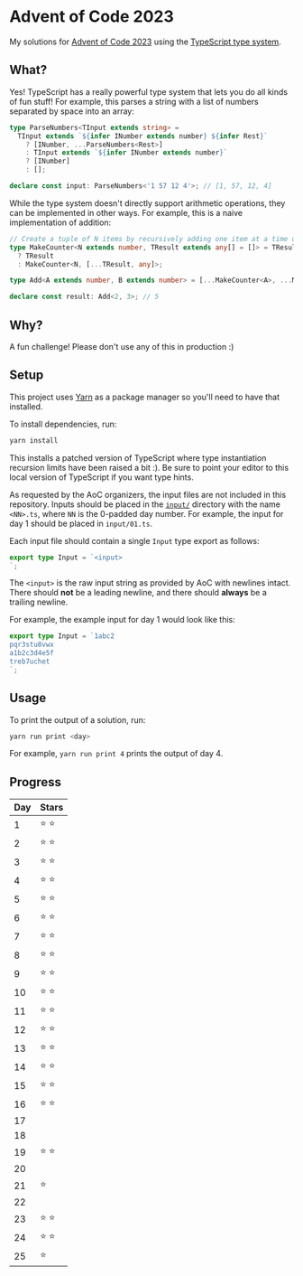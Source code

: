 # Advent of Code 2023

My solutions for [Advent of Code 2023](https://adventofcode.com/2023) using the
[TypeScript type system](https://www.typescriptlang.org/docs/handbook/2/types-from-types.html).

## What?

Yes! TypeScript has a really powerful type system that lets you do all kinds of
fun stuff! For example, this parses a string with a list of numbers separated by
space into an array:

```ts
type ParseNumbers<TInput extends string> =
  TInput extends `${infer INumber extends number} ${infer Rest}`
    ? [INumber, ...ParseNumbers<Rest>]
    : TInput extends `${infer INumber extends number}`
    ? [INumber]
    : [];

declare const input: ParseNumbers<'1 57 12 4'>; // [1, 57, 12, 4]
```

While the type system doesn't directly support arithmetic operations, they can
be implemented in other ways. For example, this is a naive implementation of
addition:

```ts
// Create a tuple of N items by recursively adding one item at a time until the length is N
type MakeCounter<N extends number, TResult extends any[] = []> = TResult['length'] extends N
  ? TResult
  : MakeCounter<N, [...TResult, any]>;

type Add<A extends number, B extends number> = [...MakeCounter<A>, ...MakeCounter<B>]['length'];

declare const result: Add<2, 3>; // 5
```

## Why?

A fun challenge! Please don't use any of this in production :)

## Setup

This project uses [Yarn](https://yarnpkg.com/) as a package manager so you'll
need to have that installed.

To install dependencies, run:

```sh
yarn install
```

This installs a patched version of TypeScript where type instantiation recursion
limits have been raised a bit :). Be sure to point your editor to this local
version of TypeScript if you want type hints.

As requested by the AoC organizers, the input files are not included in this
repository. Inputs should be placed in the [`input/`](./input) directory with
the name `<NN>.ts`, where `NN` is the 0-padded day number. For example, the
input for day 1 should be placed in `input/01.ts`.

Each input file should contain a single `Input` type export as follows:

```ts
export type Input = `<input>
`;
```

The `<input>` is the raw input string as provided by AoC with newlines intact.
There should **not** be a leading newline, and there should **always** be a
trailing newline.

For example, the example input for day 1 would look like this:

```ts
export type Input = `1abc2
pqr3stu8vwx
a1b2c3d4e5f
treb7uchet
`;
```

## Usage

To print the output of a solution, run:

```sh
yarn run print <day>
```

For example, `yarn run print 4` prints the output of day 4.

## Progress

| Day | Stars   |
| --- | ------- |
| 1   | ⭐️ ⭐️ |
| 2   | ⭐️ ⭐️ |
| 3   | ⭐️ ⭐️ |
| 4   | ⭐️ ⭐️ |
| 5   | ⭐️ ⭐️ |
| 6   | ⭐️ ⭐️ |
| 7   | ⭐️ ⭐️ |
| 8   | ⭐️ ⭐️ |
| 9   | ⭐️ ⭐️ |
| 10  | ⭐️ ⭐️ |
| 11  | ⭐️ ⭐️ |
| 12  | ⭐️ ⭐️ |
| 13  | ⭐️ ⭐️ |
| 14  | ⭐️ ⭐️ |
| 15  | ⭐️ ⭐️ |
| 16  | ⭐️ ⭐️ |
| 17  |         |
| 18  |         |
| 19  | ⭐️ ⭐️ |
| 20  |         |
| 21  | ⭐️     |
| 22  |         |
| 23  | ⭐️ ⭐️ |
| 24  | ⭐️ ⭐️ |
| 25  | ⭐️     |
